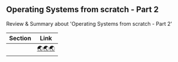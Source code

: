 ## Operating Systems from scratch - Part 2
Review & Summary about 'Operating Systems from scratch - Part 2'

|Section|Link|
|:--:|:--:|
|  | [🌏🌏🌏]() |